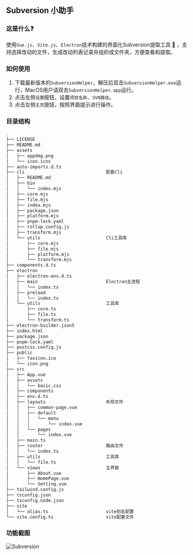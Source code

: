 ## Subversion 小助手
### 这是什么❓
使用`Vue.js`、`Vite.js`、`Electron`技术构建的界面化Subversion提取工具 🔧 ，支持选择改动的文件，生成改动列表记录并组织成文件夹，方便查看和提取。
### 如何使用
1. 下载最新版本的`SubversionHelper`，解压后双击`SubversionHelper.exe`运行，MacOS用户请双击`SubversionHelper.app`运行。
2. 点击左侧`设置`按钮，设置`项目名称`、`SVN路径`。
3. 点击左侧`主页`按钮，按照界面提示进行操作。
### 目录结构
```bash
.
├── LICENSE
├── README.md
├── assets
│   ├── appdmg.png
│   └── icon.icns
├── auto-imports.d.ts
├── cli                               配套Cli
│   ├── README.md
│   ├── bin
│   │   └── index.mjs
│   ├── core.mjs
│   ├── file.mjs
│   ├── index.mjs
│   ├── package.json
│   ├── platform.mjs
│   ├── pnpm-lock.yaml
│   ├── rollup.config.js
│   ├── transform.mjs
│   └── utils                         Cli工具库
│       ├── core.mjs
│       ├── file.mjs
│       ├── platform.mjs
│       └── transform.mjs
├── components.d.ts
├── electron
│   ├── electron-env.d.ts
│   ├── main                          Electron主进程
│   │   └── index.ts
│   ├── preload
│   │   └── index.ts
│   └── utils                         工具库
│       ├── core.ts
│       ├── file.ts
│       └── transform.ts
├── electron-builder.json5
├── index.html
├── package.json
├── pnpm-lock.yaml
├── postcss.config.js
├── public
│   ├── favicon.ico
│   └── icon.png
├── src
│   ├── App.vue
│   ├── assets
│   │   └── basic.css
│   ├── components
│   ├── env.d.ts
│   ├── layouts                       布局文件
│   │   ├── common-page.vue
│   │   ├── default
│   │   │   └── menu
│   │   │       └── index.vue
│   │   └── pages
│   │       └── index.vue
│   ├── main.ts
│   ├── router                        路由文件
│   │   └── index.ts
│   ├── utils                         工具库
│   │   └── file.ts
│   └── views                         主界面
│       ├── About.vue
│       ├── HomePage.vue
│       └── Setting.vue
├── tailwind.config.js
├── tsconfig.json
├── tsconfig.node.json
├── vite
│   └── alias.ts                      vite别名配置
└── vite.config.ts                    vite配置文件
```
### 功能截图
![Subversion](https://cdn.staticaly.com/gh/cloudhao1999/image-hosting@master/20220917/image.6af9dlzfce40.webp)
